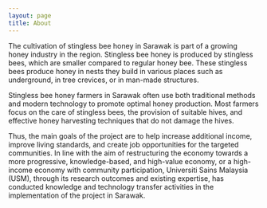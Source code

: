 ```yaml
---
layout: page
title: About
---
```


The cultivation of stingless bee honey in Sarawak is part of a growing honey industry in the region. Stingless bee honey is produced by stingless bees, which are smaller compared to regular honey bee. These stingless bees produce honey in nests they build in various places such as underground, in tree crevices, or in man-made structures.

Stingless bee honey farmers in Sarawak often use both traditional methods and modern technology to promote optimal honey production. Most farmers focus on the care of stingless bees, the provision of suitable hives, and effective honey harvesting techniques that do not damage the hives.

Thus, the main goals of the project are to help increase additional income, improve living standards, and create job opportunities for the targeted communities. In line with the aim of restructuring the economy towards a more progressive, knowledge-based, and high-value economy, or a high-income economy with community participation, Universiti Sains Malaysia (USM), through its research outcomes and existing expertise, has conducted knowledge and technology transfer activities in the implementation of the project in Sarawak.
